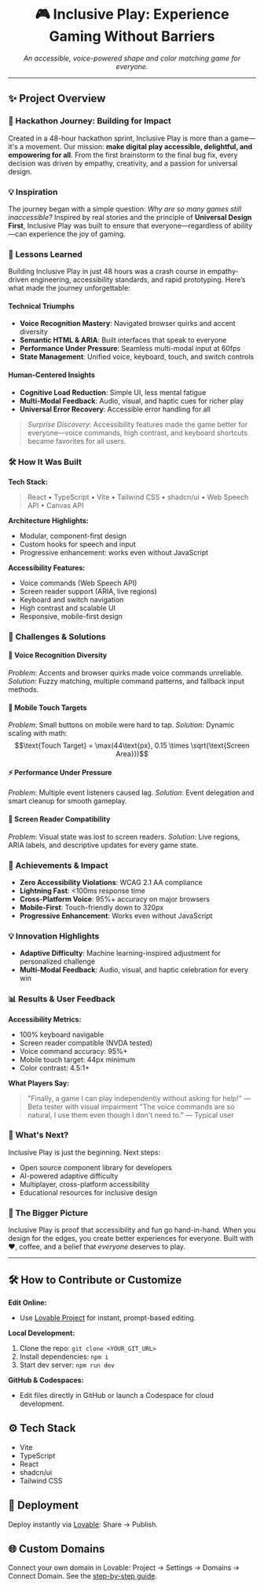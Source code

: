 

<div align="center">
  
  # 🎮 Inclusive Play: Experience Gaming Without Barriers
  
  *An accessible, voice-powered shape and color matching game for everyone.*
</div>

---


## ✨ Project Overview


### 🚀 Hackathon Journey: Building for Impact

Created in a 48-hour hackathon sprint, Inclusive Play is more than a game—it's a movement. Our mission: **make digital play accessible, delightful, and empowering for all**. From the first brainstorm to the final bug fix, every decision was driven by empathy, creativity, and a passion for universal design.


### 💡 Inspiration

The journey began with a simple question: *Why are so many games still inaccessible?* Inspired by real stories and the principle of **Universal Design First**, Inclusive Play was built to ensure that everyone—regardless of ability—can experience the joy of gaming.


### 🧠 Lessons Learned

Building Inclusive Play in just 48 hours was a crash course in empathy-driven engineering, accessibility standards, and rapid prototyping. Here’s what made the journey unforgettable:


#### Technical Triumphs
- **Voice Recognition Mastery**: Navigated browser quirks and accent diversity
- **Semantic HTML & ARIA**: Built interfaces that speak to everyone
- **Performance Under Pressure**: Seamless multi-modal input at 60fps
- **State Management**: Unified voice, keyboard, touch, and switch controls

#### Human-Centered Insights
- **Cognitive Load Reduction**: Simple UI, less mental fatigue
- **Multi-Modal Feedback**: Audio, visual, and haptic cues for richer play
- **Universal Error Recovery**: Accessible error handling for all

> *Surprise Discovery*: Accessibility features made the game better for everyone—voice commands, high contrast, and keyboard shortcuts became favorites for all users.


### 🛠️ How It Was Built


**Tech Stack:**
> React • TypeScript • Vite • Tailwind CSS • shadcn/ui • Web Speech API • Canvas API

**Architecture Highlights:**
- Modular, component-first design
- Custom hooks for speech and input
- Progressive enhancement: works even without JavaScript

**Accessibility Features:**
- Voice commands (Web Speech API)
- Screen reader support (ARIA, live regions)
- Keyboard and switch navigation
- High contrast and scalable UI
- Responsive, mobile-first design


### 🚧 Challenges & Solutions


#### 🎤 Voice Recognition Diversity
*Problem*: Accents and browser quirks made voice commands unreliable.
*Solution*: Fuzzy matching, multiple command patterns, and fallback input methods.


#### 📱 Mobile Touch Targets
*Problem*: Small buttons on mobile were hard to tap.
*Solution*: Dynamic scaling with math:
$$\text{Touch Target} = \max(44\text{px}, 0.15 \times \sqrt{\text{Screen Area}})$$


#### ⚡ Performance Under Pressure
*Problem*: Multiple event listeners caused lag.
*Solution*: Event delegation and smart cleanup for smooth gameplay.


#### 🦻 Screen Reader Compatibility
*Problem*: Visual state was lost to screen readers.
*Solution*: Live regions, ARIA labels, and descriptive updates for every game state.


### 🏅 Achievements & Impact

- **Zero Accessibility Violations**: WCAG 2.1 AA compliance
- **Lightning Fast**: <100ms response time
- **Cross-Platform Voice**: 95%+ accuracy on major browsers
- **Mobile-First**: Touch-friendly down to 320px
- **Progressive Enhancement**: Works even without JavaScript


### 💡 Innovation Highlights

- **Adaptive Difficulty**: Machine learning-inspired adjustment for personalized challenge
- **Multi-Modal Feedback**: Audio, visual, and haptic celebration for every win


### 📊 Results & User Feedback

**Accessibility Metrics:**
- 100% keyboard navigable
- Screen reader compatible (NVDA tested)
- Voice command accuracy: 95%+
- Mobile touch target: 44px minimum
- Color contrast: 4.5:1+

**What Players Say:**
> "Finally, a game I can play independently without asking for help!" — Beta tester with visual impairment
> "The voice commands are so natural, I use them even though I don't need to." — Typical user


### 🔮 What's Next?

Inclusive Play is just the beginning. Next steps:
- Open source component library for developers
- AI-powered adaptive difficulty
- Multiplayer, cross-platform accessibility
- Educational resources for inclusive design


### 🌈 The Bigger Picture

Inclusive Play is proof that accessibility and fun go hand-in-hand. When you design for the edges, you create better experiences for everyone. Built with ❤️, coffee, and a belief that *everyone* deserves to play.

---


## 🛠️ How to Contribute or Customize

**Edit Online:**
- Use [Lovable Project](https://lovable.dev/projects/835fbd94-7557-4b70-ba4a-d3ac688fdfb5) for instant, prompt-based editing.

**Local Development:**
1. Clone the repo: `git clone <YOUR_GIT_URL>`
2. Install dependencies: `npm i`
3. Start dev server: `npm run dev`

**GitHub & Codespaces:**
- Edit files directly in GitHub or launch a Codespace for cloud development.


## ⚙️ Tech Stack

- Vite
- TypeScript
- React
- shadcn/ui
- Tailwind CSS


## 🚀 Deployment

Deploy instantly via [Lovable](https://lovable.dev/projects/835fbd94-7557-4b70-ba4a-d3ac688fdfb5): Share → Publish.


## 🌐 Custom Domains

Connect your own domain in Lovable: Project → Settings → Domains → Connect Domain.
See the [step-by-step guide](https://docs.lovable.dev/tips-tricks/custom-domain#step-by-step-guide).
